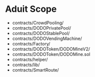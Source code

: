 # Aduit Scope

- contracts/CrowdPooling/
- contracts/DODOPrivatePool/
- contracts/DODOStablePool/
- contracts/DODOVendingMachine/
- contracts/Factory/
- contracts/DODOToken/DODOMineV2/
- contracts/DODOToken/DODOMine.sol
- contracts/helper/
- contracts/lib/
- contracts/SmartRoute/


